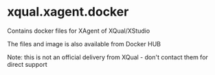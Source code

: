 # xqual.xagent.docker
Contains docker files for XAgent of XQual/XStudio


The files and image is also available from Docker HUB

Note: this is not an official delivery from XQual - don't contact them for direct support
